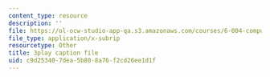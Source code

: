 ```yaml
---
content_type: resource
description: ''
file: https://ol-ocw-studio-app-qa.s3.amazonaws.com/courses/6-004-computation-structures-spring-2017/c9d253407dea5b808a76f2cd26ee1d1f_v2X-sTKCVMs.srt
file_type: application/x-subrip
resourcetype: Other
title: 3play caption file
uid: c9d25340-7dea-5b80-8a76-f2cd26ee1d1f
---
```

